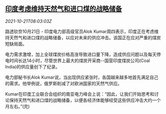 <!--1634805062000-->
[印度考虑维持天然气和进口煤的战略储备](https://cn.reuters.com/article/india-enr-reserve-1021-idCNKBS2HB0RA)
------

<div><i>2021-10-21T08:03:03Z</i></div><p>路透钦奈10月21日 - 印度电力部高级官员Alok Kumar周四表示，印度正在考虑维持天然气和进口煤的战略储备，以应对未来的供应冲击。该国正在应对严重的煤炭短缺局面。</p><p>电力需求激增，加上全球煤炭价格高涨导致进口量下降，造成供应问题以及每天停电时间长达14小时，尽管世界上最大的煤炭开采商--国营印度煤炭公司(Coal India)的供应量创下了纪录。</p><p>电力部秘书长Alok Kumar说，当出现供应紧张时，各国越来越多地首先满足自己的需求。他举例说，俄罗斯削减了对欧洲国家的天然气供应。</p><p>Kumar在印度工业联合会组织的南亚电力峰会上说：“因此，让我们开始思考和讨论保持天然气和进口煤的战略储备，以便各经济体能够经受这些供应冲击大约一个月左右。”(完)</p>
